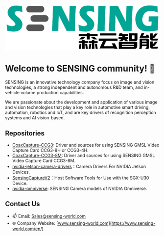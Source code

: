 <img src="https://github.com/SENSING-Technology/.github/blob/main/SENSING.jpg" />

# Welcome to SENSING community! 👋

SENSING is an innovative technology company focus on image and vision technologies, a strong independent and autonomous R&D team, and in-vehicle volume production capabilities.

We are passionate about the development and application of various image and vision technologies that play a key role in automotive smart driving, automation, robotics and IoT, and are key drivers of recognition perception systems and AI vision-based.

## Repositories
- [CoaxCapture-CCG3](https://github.com/SENSING-Technology/CoaxCapture-CCG3): Driver and sources for using SENSING GMSL Video Capture Card CCG3-8H or CCG3-4H.
- [CoaxCapture-CCG3-8M](https://github.com/SENSING-Technology/CoaxCapture-CCG3-8M): Driver and sources for using SENSING GMSL Video Capture Card CCG3-8M.
- [nvidia-jetson-camera-drivers](https://github.com/SENSING-Technology/nvidia-jetson-camera-drivers)：Camera Drivers For NVIDIA Jetson Devices.
- [SensingCaptureV2](https://github.com/SENSING-Technology/SensingCaptureV2)：Host Software Tools for Use with the SGX-U30 Device.
- [nvidia-omniverse](https://github.com/SENSING-Technology/nvidia-omniverse): SENSING Camera models of NVIDIA Omniverse.

## Contact Us
- 📫 Email: Sales@sensing-world.com
- 🌐 Company Website: [www.sensing-world.com](https://www.sensing-world.com/en/)
